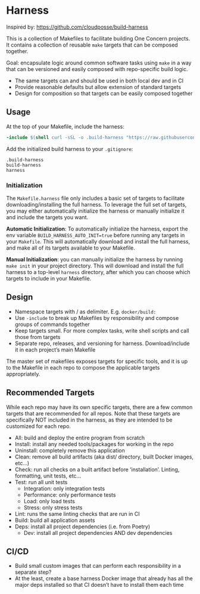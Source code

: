 # Harness

Inspired by: https://github.com/cloudposse/build-harness

This is a collection of Makefiles to facilitate building One Concern projects. It contains a collection of reusable `make` targets that can be composed together.

Goal: encapsulate logic around common software tasks using `make` in a way that can be versioned and easily composed with repo-specific build logic.

- The same targets can and should be used in both local dev and in CI
- Provide reasonable defaults but allow extension of standard targets
- Design for composition so that targets can be easily composed together

## Usage

At the top of your Makefile, include the harness:

```makefile
-include $(shell curl -sSL -o .build-harness "https://raw.githubusercontent.com/oneconcern/harness/main/Makefile.harness"; echo .build-harness)
```

Add the initialized build harness to your `.gitignore`:

```gitignore
.build-harness
build-harness
harness
```

### Initialization

The `Makefile.harness` file only includes a basic set of targets to facilitate downloading/installing the full harness. To leverage the full set of targets, you may either automatically initialize the harness or manually initialize it and include the targets you want.

**Automatic Initialization**: To automatically initialize the harness, export the env variable `BUILD_HARNESS_AUTO_INIT=true` before running any targets in your `Makefile`. This will automatically download and install the full harness, and make all of its targets available to your Makefile.

**Manual Initialization**: you can manually initialize the harness by running `make init` in your project directory. This will download and install the full harness to a top-level `harness` directory, after which you can choose which targets to include in your Makefile.

## Design

- Namespace targets with / as delimiter. E.g. `docker/build:`
- Use `-include` to break up Makefiles by responsibility and compose groups of commands together
- Keep targets small. For more complex tasks, write shell scripts and call those from targets
- Separate repo, releases, and versioning for harness. Download/include it in each project’s main Makefile

The master set of makefiles exposes targets for specific tools, and it is up to the Makefile in each repo to compose the applicable targets appropriately.

## Recommended Targets

While each repo may have its own specific targets, there are a few common targets that are recommended for all repos. Note that these targets are specifically NOT included in the harness, as they are intended to be customized for each repo.

- All: build and deploy the entire program from scratch 
- Install: install any needed tools/packages for working in the repo
- Uninstall: completely remove this application
- Clean: remove all build artifacts (aka dist/ directory, built Docker images, etc…)
- Check: run all checks on a built artifact before ‘installation’. Linting, formatting, unit tests, etc...
- Test: run all unit tests
    - Integration: only integration tests
    - Performance: only performance tests
    - Load: only load tests
    - Stress: only stress tests
- Lint: runs the same linting checks that are run in CI
- Build: build all application assets
- Deps: install all project dependencies (i.e. from Poetry)
    - Dev: install all project dependencies AND dev dependencies 

## CI/CD

- Build small custom images that can perform each responsibility in a separate step?
- At the least, create a base harness Docker image that already has all the major deps installed so that CI doesn’t have to install them each time
